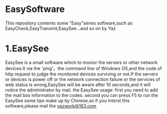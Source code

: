 # EasySoftware
This repository contents some "Easy"series software,such as EasyCheck,EasyTransmit,EasySee...and so on by Yaz

# 1.EasySee
  EasySee is a small software which to monior the servers or other network devices.It via the 'ping'，the command line of Windows OS,and the code of http request to judge the monitored devices surviving or not.If the servers or devices is power off or the network connection failure or the services of web status is wrong,EasySee will be aware after 10 seconds,and it will notice the administrator by mail.
the EasySee usage:
first you need to add the mail box information to the codes.
second you can press F5 to run the EasySee 
some tips make up by Chinese,so if you interst this software,please mail the yazwork@163.com 
